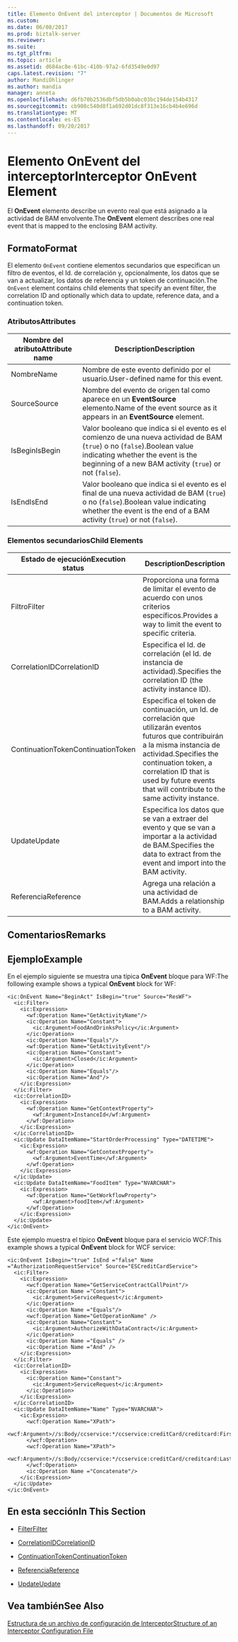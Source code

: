```yaml
---
title: Elemento OnEvent del interceptor | Documentos de Microsoft
ms.custom: 
ms.date: 06/08/2017
ms.prod: biztalk-server
ms.reviewer: 
ms.suite: 
ms.tgt_pltfrm: 
ms.topic: article
ms.assetid: d684ac8e-61bc-410b-97a2-6fd3549e0d97
caps.latest.revision: "7"
author: MandiOhlinger
ms.author: mandia
manager: anneta
ms.openlocfilehash: d6fb70b2536dbf5db5b0abc03bc194de154b4317
ms.sourcegitcommit: cb908c540d8f1a692d01dc8f313e16cb4b4e696d
ms.translationtype: MT
ms.contentlocale: es-ES
ms.lasthandoff: 09/20/2017
---
```

# <a name="interceptor-onevent-element"></a><span data-ttu-id="07f8c-102">Elemento OnEvent del interceptor</span><span class="sxs-lookup"><span data-stu-id="07f8c-102">Interceptor OnEvent Element</span></span>
<span data-ttu-id="07f8c-103">El **OnEvent** elemento describe un evento real que está asignado a la actividad de BAM envolvente.</span><span class="sxs-lookup"><span data-stu-id="07f8c-103">The **OnEvent** element describes one real event that is mapped to the enclosing BAM activity.</span></span>  
  
## <a name="format"></a><span data-ttu-id="07f8c-104">Formato</span><span class="sxs-lookup"><span data-stu-id="07f8c-104">Format</span></span>  
 <span data-ttu-id="07f8c-105">El elemento `OnEvent` contiene elementos secundarios que especifican un filtro de eventos, el Id. de correlación y, opcionalmente, los datos que se van a actualizar, los datos de referencia y un token de continuación.</span><span class="sxs-lookup"><span data-stu-id="07f8c-105">The `OnEvent` element contains child elements that specify an event filter, the correlation ID and optionally which data to update, reference data, and a continuation token.</span></span>  
  
### <a name="attributes"></a><span data-ttu-id="07f8c-106">Atributos</span><span class="sxs-lookup"><span data-stu-id="07f8c-106">Attributes</span></span>  
  
|<span data-ttu-id="07f8c-107">Nombre del atributo</span><span class="sxs-lookup"><span data-stu-id="07f8c-107">Attribute name</span></span>|<span data-ttu-id="07f8c-108">Description</span><span class="sxs-lookup"><span data-stu-id="07f8c-108">Description</span></span>|  
|--------------------|-----------------|  
|<span data-ttu-id="07f8c-109">Nombre</span><span class="sxs-lookup"><span data-stu-id="07f8c-109">Name</span></span>|<span data-ttu-id="07f8c-110">Nombre de este evento definido por el usuario.</span><span class="sxs-lookup"><span data-stu-id="07f8c-110">User-defined name for this event.</span></span>|  
|<span data-ttu-id="07f8c-111">Source</span><span class="sxs-lookup"><span data-stu-id="07f8c-111">Source</span></span>|<span data-ttu-id="07f8c-112">Nombre del evento de origen tal como aparece en un **EventSource** elemento.</span><span class="sxs-lookup"><span data-stu-id="07f8c-112">Name of the event source as it appears in an **EventSource** element.</span></span>|  
|<span data-ttu-id="07f8c-113">IsBegin</span><span class="sxs-lookup"><span data-stu-id="07f8c-113">IsBegin</span></span>|<span data-ttu-id="07f8c-114">Valor booleano que indica si el evento es el comienzo de una nueva actividad de BAM (`true`) o no (`false`).</span><span class="sxs-lookup"><span data-stu-id="07f8c-114">Boolean value indicating whether the event is the beginning of a new BAM activity (`true`) or not (`false`).</span></span>|  
|<span data-ttu-id="07f8c-115">IsEnd</span><span class="sxs-lookup"><span data-stu-id="07f8c-115">IsEnd</span></span>|<span data-ttu-id="07f8c-116">Valor booleano que indica si el evento es el final de una nueva actividad de BAM (`true`) o no (`false`).</span><span class="sxs-lookup"><span data-stu-id="07f8c-116">Boolean value indicating whether the event is the end of a BAM activity (`true`) or not (`false`).</span></span>|  
  
### <a name="child-elements"></a><span data-ttu-id="07f8c-117">Elementos secundarios</span><span class="sxs-lookup"><span data-stu-id="07f8c-117">Child Elements</span></span>  
  
|<span data-ttu-id="07f8c-118">Estado de ejecución</span><span class="sxs-lookup"><span data-stu-id="07f8c-118">Execution status</span></span>|<span data-ttu-id="07f8c-119">Description</span><span class="sxs-lookup"><span data-stu-id="07f8c-119">Description</span></span>|  
|----------------------|-----------------|  
|<span data-ttu-id="07f8c-120">Filtro</span><span class="sxs-lookup"><span data-stu-id="07f8c-120">Filter</span></span>|<span data-ttu-id="07f8c-121">Proporciona una forma de limitar el evento de acuerdo con unos criterios específicos.</span><span class="sxs-lookup"><span data-stu-id="07f8c-121">Provides a way to limit the event to specific criteria.</span></span>|  
|<span data-ttu-id="07f8c-122">CorrelationID</span><span class="sxs-lookup"><span data-stu-id="07f8c-122">CorrelationID</span></span>|<span data-ttu-id="07f8c-123">Especifica el Id. de correlación (el Id. de instancia de actividad).</span><span class="sxs-lookup"><span data-stu-id="07f8c-123">Specifies the correlation ID (the activity instance ID).</span></span>|  
|<span data-ttu-id="07f8c-124">ContinuationToken</span><span class="sxs-lookup"><span data-stu-id="07f8c-124">ContinuationToken</span></span>|<span data-ttu-id="07f8c-125">Especifica el token de continuación, un Id. de correlación que utilizarán eventos futuros que contribuirán a la misma instancia de actividad.</span><span class="sxs-lookup"><span data-stu-id="07f8c-125">Specifies the continuation token, a correlation ID that is used by future events that will contribute to the same activity instance.</span></span>|  
|<span data-ttu-id="07f8c-126">Update</span><span class="sxs-lookup"><span data-stu-id="07f8c-126">Update</span></span>|<span data-ttu-id="07f8c-127">Especifica los datos que se van a extraer del evento y que se van a importar a la actividad de BAM.</span><span class="sxs-lookup"><span data-stu-id="07f8c-127">Specifies the data to extract from the event and import into the BAM activity.</span></span>|  
|<span data-ttu-id="07f8c-128">Referencia</span><span class="sxs-lookup"><span data-stu-id="07f8c-128">Reference</span></span>|<span data-ttu-id="07f8c-129">Agrega una relación a una actividad de BAM.</span><span class="sxs-lookup"><span data-stu-id="07f8c-129">Adds a relationship to a BAM activity.</span></span>|  
  
## <a name="remarks"></a><span data-ttu-id="07f8c-130">Comentarios</span><span class="sxs-lookup"><span data-stu-id="07f8c-130">Remarks</span></span>  
  
## <a name="example"></a><span data-ttu-id="07f8c-131">Ejemplo</span><span class="sxs-lookup"><span data-stu-id="07f8c-131">Example</span></span>  
 <span data-ttu-id="07f8c-132">En el ejemplo siguiente se muestra una típica **OnEvent** bloque para WF:</span><span class="sxs-lookup"><span data-stu-id="07f8c-132">The following example shows a typical **OnEvent** block for WF:</span></span>  
  
```  
<ic:OnEvent Name="BeginAct" IsBegin="true" Source="ResWF">  
  <ic:Filter>  
    <ic:Expression>  
      <wf:Operation Name="GetActivityName"/>  
      <ic:Operation Name="Constant">  
        <ic:Argument>FoodAndDrinksPolicy</ic:Argument>  
      </ic:Operation>  
      <ic:Operation Name="Equals"/>  
      <wf:Operation Name="GetActivityEvent"/>  
      <ic:Operation Name="Constant">  
        <ic:Argument>Closed</ic:Argument>  
      </ic:Operation>  
      <ic:Operation Name="Equals"/>  
      <ic:Operation Name="And"/>  
    </ic:Expression>  
  </ic:Filter>  
  <ic:CorrelationID>  
    <ic:Expression>  
      <wf:Operation Name="GetContextProperty">  
        <wf:Argument>InstanceId</wf:Argument>  
      </wf:Operation>  
    </ic:Expression>  
  </ic:CorrelationID>  
  <ic:Update DataItemName="StartOrderProcessing" Type="DATETIME">  
    <ic:Expression>  
      <wf:Operation Name="GetContextProperty">  
        <wf:Argument>EventTime</wf:Argument>  
      </wf:Operation>  
    </ic:Expression>  
  </ic:Update>  
  <ic:Update DataItemName="FoodItem" Type="NVARCHAR">  
    <ic:Expression>  
      <wf:Operation Name="GetWorkflowProperty">  
        <wf:Argument>foodItem</wf:Argument>  
      </wf:Operation>  
    </ic:Expression>  
  </ic:Update>  
</ic:OnEvent>  
```  
  
 <span data-ttu-id="07f8c-133">Este ejemplo muestra el típico **OnEvent** bloque para el servicio WCF:</span><span class="sxs-lookup"><span data-stu-id="07f8c-133">This example shows a typical **OnEvent** block for WCF service:</span></span>  
  
```  
<ic:OnEvent IsBegin="true" IsEnd ="false" Name ="AuthorizationRequestService" Source="ESCreditCardService">  
  <ic:Filter>  
    <ic:Expression>  
      <wcf:Operation Name="GetServiceContractCallPoint"/>  
      <ic:Operation Name ="Constant">  
        <ic:Argument>ServiceRequest</ic:Argument>  
      </ic:Operation>  
      <ic:Operation Name ="Equals"/>  
      <wcf:Operation Name="GetOperationName" />  
      <ic:Operation Name="Constant">  
        <ic:Argument>AuthorizeWithDataContract</ic:Argument>  
      </ic:Operation>  
      <ic:Operation Name ="Equals" />  
      <ic:Operation Name ="And" />  
    </ic:Expression>  
  </ic:Filter>  
  <ic:CorrelationID>  
    <ic:Expression>  
      <ic:Operation Name="Constant">  
        <ic:Argument>ServiceRequest</ic:Argument>  
      </ic:Operation>  
    </ic:Expression>  
  </ic:CorrelationID>  
  <ic:Update DataItemName="Name" Type="NVARCHAR">  
    <ic:Expression>  
      <wcf:Operation Name="XPath">  
        <wcf:Argument>//s:Body/ccservice:*/ccservice:creditCard/creditcard:FirstName</wcf:Argument>  
      </wcf:Operation>  
      <wcf:Operation Name="XPath">  
        <wcf:Argument>//s:Body/ccservice:*/ccservice:creditCard/creditcard:LastName</wcf:Argument>  
      </wcf:Operation>  
      <ic:Operation Name ="Concatenate"/>  
    </ic:Expression>  
  </ic:Update>  
</ic:OnEvent>  
```  
  
## <a name="in-this-section"></a><span data-ttu-id="07f8c-134">En esta sección</span><span class="sxs-lookup"><span data-stu-id="07f8c-134">In This Section</span></span>  
  
-   [<span data-ttu-id="07f8c-135">Filter</span><span class="sxs-lookup"><span data-stu-id="07f8c-135">Filter</span></span>](../core/filter.md)  
  
-   [<span data-ttu-id="07f8c-136">CorrelationID</span><span class="sxs-lookup"><span data-stu-id="07f8c-136">CorrelationID</span></span>](../core/correlationid.md)  
  
-   [<span data-ttu-id="07f8c-137">ContinuationToken</span><span class="sxs-lookup"><span data-stu-id="07f8c-137">ContinuationToken</span></span>](../core/continuationtoken.md)  
  
-   [<span data-ttu-id="07f8c-138">Referencia</span><span class="sxs-lookup"><span data-stu-id="07f8c-138">Reference</span></span>](../core/reference.md)  
  
-   [<span data-ttu-id="07f8c-139">Update</span><span class="sxs-lookup"><span data-stu-id="07f8c-139">Update</span></span>](../core/update2.md)  
  
## <a name="see-also"></a><span data-ttu-id="07f8c-140">Vea también</span><span class="sxs-lookup"><span data-stu-id="07f8c-140">See Also</span></span>  
 [<span data-ttu-id="07f8c-141">Estructura de un archivo de configuración de Interceptor</span><span class="sxs-lookup"><span data-stu-id="07f8c-141">Structure of an Interceptor Configuration File</span></span>](../core/structure-of-an-interceptor-configuration-file.md)